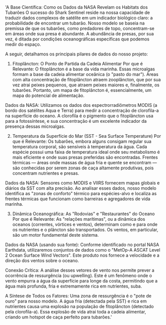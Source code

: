 'A Base Científica: Como os Dados da NASA Revelam os Habitats dos Tubarões
O sucesso do Shark Sentinel reside na nossa capacidade de traduzir dados complexos de satélite em um indicador biológico claro: a probabilidade de encontrar um tubarão. Nosso modelo se baseia na premissa de que os tubarões, como predadores de topo, concentram-se em áreas onde sua presa é abundante. A abundância de presas, por sua vez, é ditada por condições oceanográficas específicas que podemos medir do espaço.

A seguir, detalhamos os principais pilares de dados do nosso projeto:
 
1. Fitoplâncton: O Ponto de Partida da Cadeia Alimentar
Por que é Relevante: O fitoplâncton é a base da vida marinha. Essas microalgas formam a base da cadeia alimentar oceânica (o "pasto do mar"). Áreas com alta concentração de fitoplâncton atraem zooplâncton, que por sua vez atrai peixes pequenos, que atraem peixes maiores e, finalmente, os tubarões. Portanto, um mapa de fitoplâncton é, essencialmente, um mapa do potencial de alimentação.

Dados da NASA: Utilizamos os dados dos espectrorradiômetros MODIS (a bordo dos satélites Aqua e Terra) para medir a concentração de clorofila-a na superfície do oceano. A clorofila é o pigmento que o fitoplâncton usa para a fotossíntese, e sua concentração é um excelente indicador da presença dessas microalgas.

2. Temperatura da Superfície do Mar (SST - Sea Surface Temperature)
Por que é Relevante: Os tubarões, embora alguns consigam regular sua temperatura corporal, são sensíveis à temperatura da água. Cada espécie possui uma faixa de temperatura ideal onde seu metabolismo é mais eficiente e onde suas presas preferidas são encontradas. Frentes térmicas — áreas onde massas de água fria e quente se encontram — são conhecidas por serem zonas de caça altamente produtivas, pois concentram nutrientes e presas.

Dados da NASA: Sensores como MODIS e VIIRS fornecem mapas globais e diários da SST com alta precisão. Ao analisar esses dados, nosso modelo identifica as "zonas de conforto" térmico para espécies-alvo e localiza as frentes térmicas que funcionam como barreiras e agregadores de vida marinha.

3. Dinâmica Oceanográfica: As "Rodovias" e "Restaurantes" do Oceano
Por que é Relevante: As "relações marítimas", ou a dinâmica dos oceanos (correntes, vórtices e ventos), determinam como e para onde os nutrientes e o plâncton são transportados. Os ventos, em particular, são um motor fundamental deste sistema.

Dados da NASA (usando sua fonte): Conforme identificado no portal NASA Earthdata, utilizaremos conjuntos de dados como o "MetOp-A ASCAT Level 2 Ocean Surface Wind Vectors". Este produto nos fornece a velocidade e a direção dos ventos sobre o oceano.

Conexão Crítica: A análise desses vetores de vento nos permite prever a ocorrência de ressurgência (ou upwelling). Este é um fenômeno onde o vento empurra a água da superfície para longe da costa, permitindo que a água mais profunda, fria e extremamente rica em nutrientes, suba.

A Síntese de Todos os Fatores: Uma zona de ressurgência é o "pote de ouro" para nosso modelo. A água fria (detectada pela SST) e rica em nutrientes causa uma explosão na população de fitoplâncton (detectado pela clorofila-a). Essa explosão de vida atrai toda a cadeia alimentar, criando um hotspot de caça perfeito para tubarões.'
